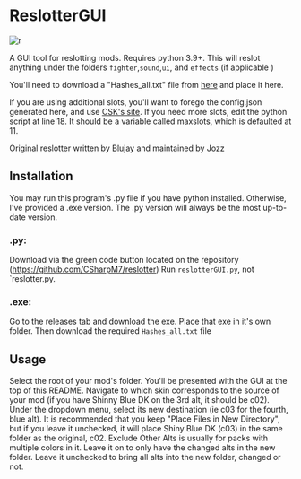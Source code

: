 # ReslotterGUI

![r](https://i.imgur.com/Esyp5Jo.png)

A GUI tool for reslotting mods. Requires python 3.9+. This will reslot anything under the folders `fighter`,`sound`,`ui`, and `effects` (if applicable )

You'll need to download a "Hashes_all.txt" file from [here](https://github.com/ultimate-research/archive-hashes/blob/master/Hashes_all) and place it here.

If you are using additional slots, you'll want to forego the config.json generated here, and use [CSK's site](https://coolsonickirby.com/arc/dir-info-with-files.html). If you need more slots, edit the python script at line 18. It should be a variable called maxslots, which is defaulted at 11.

Original reslotter written by [Blujay](https://github.com/blu-dev) and maintained by [Jozz](https://github.com/jozz024/ssbu-skin-reslotter)

## Installation

You may run this program's .py file if you have python installed. Otherwise, I've provided a .exe version. The .py version will always be the most up-to-date version.

### .py: 
Download via the green code button located on the repository (https://github.com/CSharpM7/reslotter) Run `reslotterGUI.py`, not `reslotter.py.
### .exe:
Go to the releases tab and download the exe. Place that exe in it's own folder. Then download the required `Hashes_all.txt` file

## Usage

Select the root of your mod's folder. You'll be presented with the GUI at the top of this README. Navigate to which skin corresponds to the source of your mod (if you have Shinny Blue DK on the 3rd alt, it should be c02). Under the dropdown menu, select its new destination (ie c03 for the fourth, blue alt). It is recommended that you keep "Place Files in New Directory", but if you leave it unchecked, it will place Shiny Blue DK (c03) in the same folder as the original, c02. Exclude Other Alts is usually for packs with multiple colors in it. Leave it on to only have the changed alts in the new folder. Leave it unchecked to bring all alts into the new folder, changed or not.
